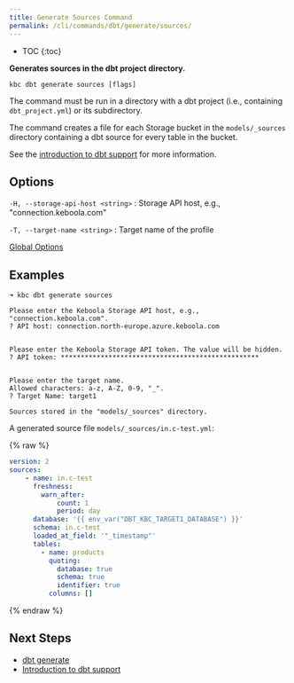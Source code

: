 ```yaml
---
title: Generate Sources Command
permalink: /cli/commands/dbt/generate/sources/
---
```


* TOC
{:toc}

**Generates sources in the dbt project directory.**

```
kbc dbt generate sources [flags]
```

The command must be run in a directory with a dbt project (i.e., containing `dbt_project.yml`) or its subdirectory.

The command creates a file for each Storage bucket in the `models/_sources` directory containing a dbt source for every table in the bucket.

See the [introduction to dbt support](/cli/dbt/) for more information.

## Options

`-H, --storage-api-host <string>`
: Storage API host, e.g., "connection.keboola.com"

`-T, --target-name <string>`
: Target name of the profile

[Global Options](/cli/commands/#global-options)

## Examples

```
➜ kbc dbt generate sources

Please enter the Keboola Storage API host, e.g., "connection.keboola.com".
? API host: connection.north-europe.azure.keboola.com


Please enter the Keboola Storage API token. The value will be hidden.
? API token: **************************************************


Please enter the target name.
Allowed characters: a-z, A-Z, 0-9, "_".
? Target Name: target1

Sources stored in the "models/_sources" directory.
```

A generated source file `models/_sources/in.c-test.yml`:

{% raw  %}
```yaml
version: 2
sources:
    - name: in.c-test
      freshness:
        warn_after:
            count: 1
            period: day
      database: '{{ env_var("DBT_KBC_TARGET1_DATABASE") }}'
      schema: in.c-test
      loaded_at_field: '"_timestamp"'
      tables:
        - name: products
          quoting:
            database: true
            schema: true
            identifier: true
          columns: []
```
{% endraw %}

## Next Steps

- [dbt generate](/cli/commands/dbt/generate/)
- [Introduction to dbt support](/cli/dbt/)
